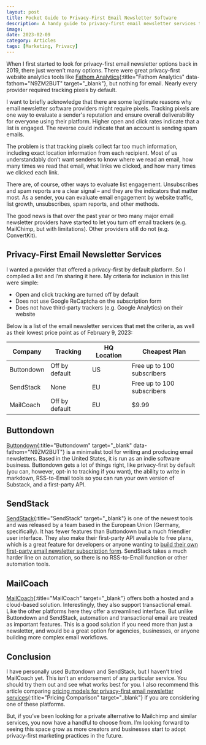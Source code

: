 ```yaml
---
layout: post
title: Pocket Guide to Privacy-First Email Newsletter Software
description: A handy guide to privacy-first email newsletter services that protect user privacy by turning off open and click tracking by default.
image:
date: 2023-02-09
category: Articles
tags: [Marketing, Privacy]
---
```


When I first started to look for privacy-first email newsletter options back in 2019, there just weren’t many options. There were great privacy-first website analytics tools like [Fathom Analytics](https://usefathom.com/ref/FBJDFZ){:title="Fathom Analytics" data-fathom="N9ZM2BUT" target="_blank"}, but nothing for email. Nearly every provider required tracking pixels by default.

I want to briefly acknowledge that there are some legitimate reasons why email newsletter software providers might require pixels. Tracking pixels are one way to evaluate a sender's reputation and ensure overall deliverability for everyone using their platform. Higher open and click rates indicate that a list is engaged. The reverse could indicate that an account is sending spam emails.

The problem is that tracking pixels collect far too much information, including exact location information from each recipient. Most of us understandably don’t want senders to know where we read an email, how many times we read that email, what links we clicked, and how many times we clicked each link.

There are, of course, other ways to evaluate list engagement. Unsubscribes and spam reports are a clear signal – and they are the indicators that matter most. As a sender, you can evaluate email engagement by website traffic, list growth, unsubscribes, spam reports, and other methods.

The good news is that over the past year or two many major email newsletter providers have started to let you turn off email trackers (e.g. MailChimp, but with limitations). Other providers still do not (e.g. ConvertKit). 

## Privacy-First Email Newsletter Services
I wanted a provider that offered a privacy-first by default platform. So I compiled a list and I’m sharing it here. My criteria for inclusion in this list were simple:
- Open and click tracking are turned off by default
- Does not use Google ReCaptcha on the subscription form
- Does not have third-party trackers (e.g. Google Analytics) on their website

Below is a list of the email newsletter services that met the criteria, as well as their lowest price point as of February 9, 2023:

| Company    | Tracking       | HQ Location | Cheapest Plan              |
| ---------- | -------------- | ----------- | -------------------------- |
| Buttondown | Off by default | US          | Free up to 100 subscribers |
| SendStack  | None           | EU          | Free up to 100 subscribers |
| MailCoach  | Off by default | EU          | $9.99                      |

## Buttondown
[Buttondown](https://buttondown.email/refer/andrewstiefel){:title="Buttondowm" target="_blank" data-fathom="N9ZM2BUT"} is a minimalist tool for writing and producing email newsletters. Based in the United States, it is run as an indie software business. Buttondown gets a lot of things right, like privacy-first by default (you can, however, opt-in to tracking if you want), the ability to write in markdown, RSS-to-Email tools so you can run your own version of Substack, and a first-party API.

## SendStack
[SendStack](https://getsendstack.com/){:title="SendStack" target="_blank"} is one of the newest tools and was released by a team based in the European Union (Germany, specifically). It has fewer features than Buttondown but a much friendlier user interface. They also make their first-party API available to free plans, which is a great feature for developers or anyone wanting to [build their own first-party email newsletter subscription form](https://andrewstiefel.com/netlify-functions-email-subscription/). SendStack takes a much harder line on automation, so there is no RSS-to-Email function or other automation tools.

## MailCoach
[MailCoach](https://mailcoach.app/){:title="MailCoach" target="_blank"} offers both a hosted and a cloud-based solution. Interestingly, they also support transactional email. Like the other platforms here they offer a streamlined interface. But unlike Buttondown and SendStack, automation and transactional email are treated as important features. This is a good solution if you need more than just a newsletter, and would be a great option for agencies, businesses, or anyone building more complex email workflows.

## Conclusion
I have personally used Buttondown and SendStack, but I haven’t tried MailCoach yet. This isn’t an endorsement of any particular service. You should try them out and see what works best for you. I also recommend this article comparing [pricing models for privacy-first email newsletter services](https://blog.daniemon.com/2022/11/15/privacy-first-newsletters-transactional-emails/){:title="Pricing Comparison" target="_blank"} if you are considering one of these platforms.

But, if you’ve been looking for a private alternative to Mailchimp and similar services, you now have a handful to choose from. I’m looking forward to seeing this space grow as more creators and businesses start to adopt privacy-first marketing practices in the future.